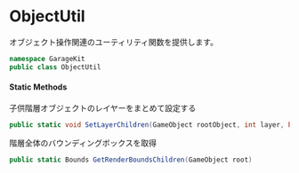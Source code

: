# ObjectUtil

オブジェクト操作関連のユーティリティ関数を提供します。

```csharp
namespace GarageKit
public class ObjectUtil
```

#### Static Methods

子供階層オブジェクトのレイヤーをまとめて設定する
```csharp
public static void SetLayerChildren(GameObject rootObject, int layer, bool changeParent = false)
```

階層全体のバウンディングボックスを取得
```csharp
public static Bounds GetRenderBoundsChildren(GameObject root)
```
